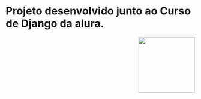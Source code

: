 <h1>Projeto desenvolvido junto ao Curso de Django da alura.</h1>

<img align="right" height="150" src="https://tenor.com/view/leonardo-leonardo-dicaprio-django-unchained-meme-gif-1000302103745956901" />
